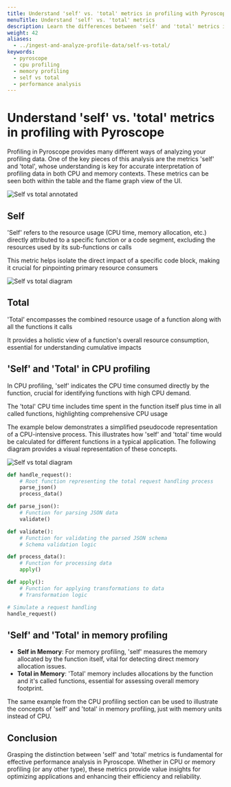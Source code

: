 ```yaml
---
title: Understand 'self' vs. 'total' metrics in profiling with Pyroscope
menuTitle: Understand 'self' vs. 'total' metrics
description: Learn the differences between 'self' and 'total' metrics in profiling and their specific applications in CPU and Memory profiling with Pyroscope.
weight: 42
aliases:
  - ../ingest-and-analyze-profile-data/self-vs-total/
keywords:
  - pyroscope
  - cpu profiling
  - memory profiling
  - self vs total
  - performance analysis
---
```


# Understand 'self' vs. 'total' metrics in profiling with Pyroscope

Profiling in Pyroscope provides many different ways of analyzing your profiling data. One of the key pieces of this analysis are the metrics 'self' and 'total', whose understanding is key for accurate interpretation of profiling data in both CPU and memory contexts. These metrics can be seen both within the table and the flame graph view of the UI.

![Self vs total annotated](https://grafana.com/media/docs/pyroscope/self_vs_total_annotated.png)

## Self

'Self' refers to the resource usage (CPU time, memory allocation, etc.) directly attributed to a specific function or a code segment, excluding the resources used by its sub-functions or calls

This metric helps isolate the direct impact of a specific code block, making it crucial for pinpointing primary resource consumers

![Self vs total diagram](https://grafana.com/media/docs/pyroscope/self_vs_total_explainer_diagram.png)


## Total

'Total' encompasses the combined resource usage of a function along with all the functions it calls

It provides a holistic view of a function's overall resource consumption, essential for understanding cumulative impacts

## 'Self' and 'Total' in CPU profiling

In CPU profiling, 'self' indicates the CPU time consumed directly by the function, crucial for identifying functions with high CPU demand.

The 'total' CPU time includes time spent in the function itself plus time in all called functions, highlighting comprehensive CPU usage

The example below demonstrates a simplified pseudocode representation of a CPU-intensive process.
This illustrates how 'self' and 'total' time would be calculated for different functions in a typical application. The following diagram provides a visual representation of these concepts.

![Self vs total diagram](https://grafana.com/media/docs/pyroscope/self_vs_total_explainer_diagram.png)

```python
def handle_request():
    # Root function representing the total request handling process
    parse_json()
    process_data()

def parse_json():
    # Function for parsing JSON data
    validate()

def validate():
    # Function for validating the parsed JSON schema
    # Schema validation logic

def process_data():
    # Function for processing data
    apply()

def apply():
    # Function for applying transformations to data
    # Transformation logic

# Simulate a request handling
handle_request()
```

## 'Self' and 'Total' in memory profiling

- **Self in Memory**: For memory profiling, 'self' measures the memory allocated by the function itself, vital for detecting direct memory allocation issues.
- **Total in Memory**: 'Total' memory includes allocations by the function and it's called functions, essential for assessing overall memory footprint.

The same example from the CPU profiling section can be used to illustrate the concepts of 'self' and 'total' in memory profiling, just with memory units instead of CPU.

## Conclusion

Grasping the distinction between 'self' and 'total' metrics is fundamental for effective performance analysis in Pyroscope. Whether in CPU or memory profiling (or any other type), these metrics provide value insights for optimizing applications and enhancing their efficiency and reliability.

